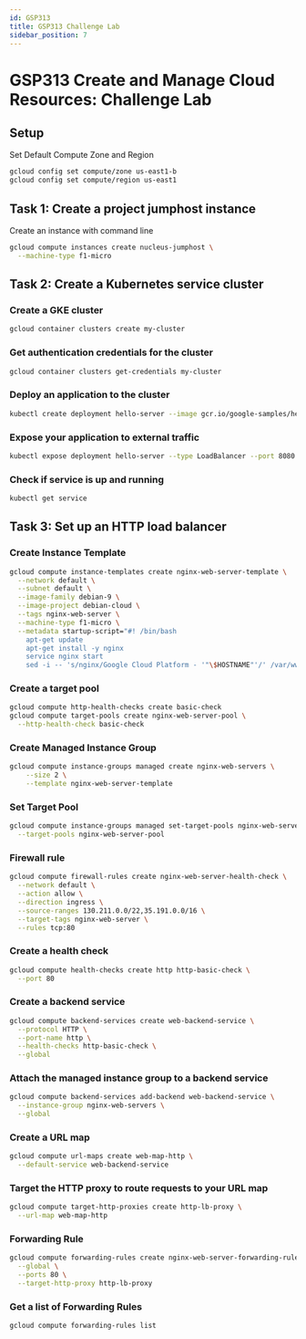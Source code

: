 ```yaml
---
id: GSP313
title: GSP313 Challenge Lab
sidebar_position: 7
---
```


# GSP313 Create and Manage Cloud Resources: Challenge Lab

## Setup
Set Default Compute Zone and Region
```bash
gcloud config set compute/zone us-east1-b
gcloud config set compute/region us-east1
```

## Task 1: Create a project jumphost instance

Create an instance with command line
```bash
gcloud compute instances create nucleus-jumphost \
  --machine-type f1-micro
```

## Task 2: Create a Kubernetes service cluster

### Create a GKE cluster
```bash
gcloud container clusters create my-cluster
```

### Get authentication credentials for the cluster
```bash
gcloud container clusters get-credentials my-cluster
```

### Deploy an application to the cluster
```bash
kubectl create deployment hello-server --image gcr.io/google-samples/hello-app:2.0
```

### Expose your application to external traffic
```bash
kubectl expose deployment hello-server --type LoadBalancer --port 8080
```

### Check if service is up and running
```bash
kubectl get service
```

## Task 3: Set up an HTTP load balancer

### Create Instance Template
```bash
gcloud compute instance-templates create nginx-web-server-template \
  --network default \
  --subnet default \
  --image-family debian-9 \
  --image-project debian-cloud \
  --tags nginx-web-server \
  --machine-type f1-micro \
  --metadata startup-script="#! /bin/bash
	apt-get update
	apt-get install -y nginx
	service nginx start
	sed -i -- 's/nginx/Google Cloud Platform - '"\$HOSTNAME"'/' /var/www/html/index.nginx-debian.html"
```

### Create a target pool

```bash
gcloud compute http-health-checks create basic-check
gcloud compute target-pools create nginx-web-server-pool \
  --http-health-check basic-check
```

### Create Managed Instance Group
```bash
gcloud compute instance-groups managed create nginx-web-servers \
	--size 2 \
	--template nginx-web-server-template
```

### Set Target Pool
```bash
gcloud compute instance-groups managed set-target-pools nginx-web-servers \
  --target-pools nginx-web-server-pool
```

### Firewall rule
```bash
gcloud compute firewall-rules create nginx-web-server-health-check \
  --network default \
  --action allow \
  --direction ingress \
  --source-ranges 130.211.0.0/22,35.191.0.0/16 \
  --target-tags nginx-web-server \
  --rules tcp:80
```

### Create a health check
```bash
gcloud compute health-checks create http http-basic-check \
  --port 80
```

### Create a backend service
```bash
gcloud compute backend-services create web-backend-service \
  --protocol HTTP \
  --port-name http \
  --health-checks http-basic-check \
  --global
```

### Attach the managed instance group to a backend service
```bash
gcloud compute backend-services add-backend web-backend-service \
  --instance-group nginx-web-servers \
  --global
```

### Create a URL map
```bash
gcloud compute url-maps create web-map-http \
  --default-service web-backend-service
```

### Target the HTTP proxy to route requests to your URL map
```bash
gcloud compute target-http-proxies create http-lb-proxy \
  --url-map web-map-http
```

### Forwarding Rule
```bash
gcloud compute forwarding-rules create nginx-web-server-forwarding-rule \
  --global \
  --ports 80 \
  --target-http-proxy http-lb-proxy
```

### Get a list of Forwarding Rules
```bash
gcloud compute forwarding-rules list
```